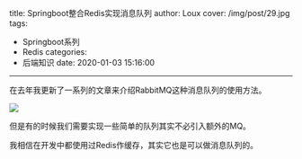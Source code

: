 title: Springboot整合Redis实现消息队列
author: Loux
cover: /img/post/29.jpg
tags:
  - Springboot系列
  - Redis
categories:
  - 后端知识
date: 2020-01-03 15:16:00
---

在去年我更新了一系列的文章来介绍RabbitMQ这种消息队列的使用方法。

![](/images/image-20200103152955692.png)

但是有的时候我们需要实现一些简单的队列其实不必引入额外的MQ。

我相信在开发中都使用过Redis作缓存，其实它也是可以做消息队列的。